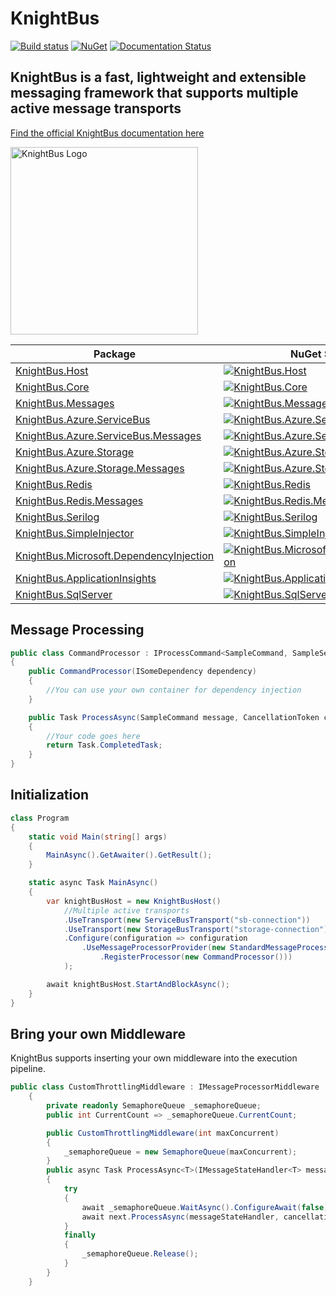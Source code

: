 # KnightBus

[![Build status](https://ci.appveyor.com/api/projects/status/6kut5wktspt8nhf5/branch/master?svg=true)](https://ci.appveyor.com/project/NiklasArbin/knightbus/branch/master) 
[![NuGet](https://img.shields.io/nuget/v/KnightBus.Core.svg)](https://www.nuget.org/packages/KnightBus.Core/) 
[![Documentation Status](https://readthedocs.org/projects/knightbus/badge/?version=latest)](https://knightbus.readthedocs.io/en/latest/?badge=latest)

## KnightBus is a fast, lightweight and extensible messaging framework that supports multiple active message transports


[Find the official KnightBus documentation here](https://knightbus.readthedocs.io/)

<img src="https://raw.githubusercontent.com/BookBeat/knightbus-documentation/master/media/images/knightbus-logo.png" alt="KnightBus Logo" width="300"/>


| Package | NuGet Stable | 
| ------- | ------------ |
| [KnightBus.Host](https://www.nuget.org/packages/KnightBus.Host/) | [![KnightBus.Host](https://img.shields.io/nuget/v/KnightBus.Host.svg)](https://www.nuget.org/packages/KnightBus.Host/) |
| [KnightBus.Core](https://www.nuget.org/packages/KnightBus.Core/) | [![KnightBus.Core](https://img.shields.io/nuget/v/KnightBus.Core.svg)](https://www.nuget.org/packages/KnightBus.Core/) |
| [KnightBus.Messages](https://www.nuget.org/packages/KnightBus.Messages/) | [![KnightBus.Messages](https://img.shields.io/nuget/v/KnightBus.Messages.svg)](https://www.nuget.org/packages/KnightBus.Messages/) |
| [KnightBus.Azure.ServiceBus](https://www.nuget.org/packages/KnightBus.Azure.ServiceBus/) | [![KnightBus.Azure.ServiceBus](https://img.shields.io/nuget/v/KnightBus.Azure.ServiceBus.svg)](https://www.nuget.org/packages/KnightBus.Azure.ServiceBus/) |
| [KnightBus.Azure.ServiceBus.Messages](https://www.nuget.org/packages/KnightBus.Azure.ServiceBus.Messages/) | [![KnightBus.Azure.ServiceBus.Messages](https://img.shields.io/nuget/v/KnightBus.Azure.ServiceBus.Messages.svg)](https://www.nuget.org/packages/KnightBus.Azure.ServiceBus.Messages/) |
| [KnightBus.Azure.Storage](https://www.nuget.org/packages/KnightBus.Azure.Storage/) | [![KnightBus.Azure.Storage](https://img.shields.io/nuget/v/KnightBus.Azure.Storage.svg)](https://www.nuget.org/packages/KnightBus.Azure.Storage/) |
| [KnightBus.Azure.Storage.Messages](https://www.nuget.org/packages/KnightBus.Azure.Storage.Messages/) | [![KnightBus.Azure.Storage.Messages](https://img.shields.io/nuget/v/KnightBus.Azure.Storage.Messages.svg)](https://www.nuget.org/packages/KnightBus.Azure.Storage.Messages/) |
| [KnightBus.Redis](https://www.nuget.org/packages/KnightBus.Redis/) | [![KnightBus.Redis](https://img.shields.io/nuget/v/KnightBus.Redis.svg)](https://www.nuget.org/packages/KnightBus.Redis/) |
| [KnightBus.Redis.Messages](https://www.nuget.org/packages/KnightBus.Redis.Messages/) | [![KnightBus.Redis.Messages](https://img.shields.io/nuget/v/KnightBus.Redis.Messages.svg)](https://www.nuget.org/packages/KnightBus.Redis.Messages/) |
| [KnightBus.Serilog](https://www.nuget.org/packages/KnightBus.Serilog/) | [![KnightBus.Serilog](https://img.shields.io/nuget/v/KnightBus.Serilog.svg)](https://www.nuget.org/packages/KnightBus.Serilog/) |
| [KnightBus.SimpleInjector](https://www.nuget.org/packages/KnightBus.SimpleInjector/) | [![KnightBus.SimpleInjector](https://img.shields.io/nuget/v/KnightBus.SimpleInjector.svg)](https://www.nuget.org/packages/KnightBus.SimpleInjector/) |
| [KnightBus.Microsoft.DependencyInjection](https://www.nuget.org/packages/KnightBus.Microsoft.DependencyInjection/) | [![KnightBus.Microsoft.DependencyInjection](https://img.shields.io/nuget/v/KnightBus.Microsoft.DependencyInjection.svg)](https://www.nuget.org/packages/KnightBus.Microsoft.DependencyInjection/) |
| [KnightBus.ApplicationInsights](https://www.nuget.org/packages/KnightBus.ApplicationInsights/) | [![KnightBus.ApplicationInsights](https://img.shields.io/nuget/v/KnightBus.ApplicationInsights.svg)](https://www.nuget.org/packages/KnightBus.ApplicationInsights/) |
| [KnightBus.SqlServer](https://www.nuget.org/packages/KnightBus.SqlServer/) | [![KnightBus.SqlServer](https://img.shields.io/nuget/v/KnightBus.SqlServer.svg)](https://www.nuget.org/packages/KnightBus.SqlServer/) |

## Message Processing
```csharp
public class CommandProcessor : IProcessCommand<SampleCommand, SampleSettings>,
{
    public CommandProcessor(ISomeDependency dependency)
    {
        //You can use your own container for dependency injection
    }

    public Task ProcessAsync(SampleCommand message, CancellationToken cancellationToken)
    {
        //Your code goes here
        return Task.CompletedTask;
    }
}
```

## Initialization
```csharp
class Program
{
    static void Main(string[] args)
    {
        MainAsync().GetAwaiter().GetResult();
    }

    static async Task MainAsync()
    {
        var knightBusHost = new KnightBusHost()
            //Multiple active transports
            .UseTransport(new ServiceBusTransport("sb-connection"))
            .UseTransport(new StorageBusTransport("storage-connection"))
            .Configure(configuration => configuration
                .UseMessageProcessorProvider(new StandardMessageProcessorProvider()
                    .RegisterProcessor(new CommandProcessor()))
            );

        await knightBusHost.StartAndBlockAsync();
    }
}
```

## Bring your own Middleware

KnightBus supports inserting your own middleware into the execution pipeline. 

```csharp
public class CustomThrottlingMiddleware : IMessageProcessorMiddleware
    {
        private readonly SemaphoreQueue _semaphoreQueue;
        public int CurrentCount => _semaphoreQueue.CurrentCount;

        public CustomThrottlingMiddleware(int maxConcurrent)
        {
            _semaphoreQueue = new SemaphoreQueue(maxConcurrent);
        }
        public async Task ProcessAsync<T>(IMessageStateHandler<T> messageStateHandler, IPipelineInformation pipelineInformation, IMessageProcessor next, CancellationToken cancellationToken) where T : class, IMessage
        {
            try
            {
                await _semaphoreQueue.WaitAsync().ConfigureAwait(false);
                await next.ProcessAsync(messageStateHandler, cancellationToken).ConfigureAwait(false);
            }
            finally
            {
                _semaphoreQueue.Release();
            }
        }
    }
```


